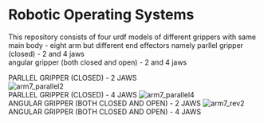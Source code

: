 # Robotic Operating Systems
   
   This repository consists of four urdf models of different grippers with same main body - eight arm but different end effectors
   namely     parllel gripper (closed) - 2 and 4 jaws <br/>
              angular gripper (both closed and open) - 2 and 4 jaws
              
              
 PARLLEL GRIPPER (CLOSED) - 2 JAWS            
![arm7_parallel2](https://user-images.githubusercontent.com/60285438/119926684-72ae7400-bf95-11eb-898d-e4e34426af19.gif)
<br/>
 PARLLEL GRIPPER (CLOSED) - 4 JAWS 
![arm7_parallel4](https://user-images.githubusercontent.com/60285438/119926778-a38ea900-bf95-11eb-8a5a-e0dbae08f47d.gif)
<br/>
ANGULAR GRIPPER (BOTH CLOSED AND OPEN) - 2 JAWS
![arm7_rev2](https://user-images.githubusercontent.com/60285438/119926937-054f1300-bf96-11eb-843f-5b870ccea4db.gif)
<br/>
ANGULAR GRIPPER (BOTH CLOSED AND OPEN) - 4 JAWS

